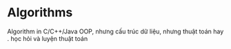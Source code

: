 # Algorithms
Algorithm in C/C++/Java OOP, nhưng cấu trúc dữ liệu, nhưng thuật toán hay . học hỏi và luyện thuật toán
